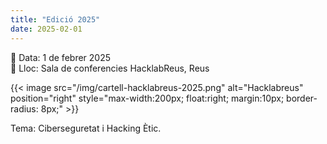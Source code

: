 ```yaml
---
title: "Edició 2025"
date: 2025-02-01
---
```


📅 Data: 1 de febrer 2025  
📍 Lloc: Sala de conferencies HacklabReus, Reus

{{< image src="/img/cartell-hacklabreus-2025.png" alt="Hacklabreus" position="right" style="max-width:200px; float:right; margin:10px; border-radius: 8px;" >}}


Tema: Ciberseguretat i Hacking Ètic.
